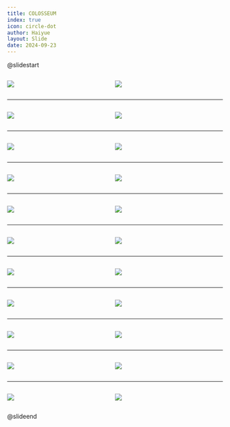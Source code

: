 ```yaml
---
title: COLOSSEUM
index: true
icon: circle-dot
author: Haiyue
layout: Slide
date: 2024-09-23
---
```

 
@slidestart

<div style="display:flex">
<div style="flex:1">

![](/reading/english/Level-Z/COLOSSEUM/001.webp)
</div>
<div style="flex:1">

![](/reading/english/Level-Z/COLOSSEUM/002.webp)
</div>
</div>

---

<div style="display:flex">
<div style="flex:1">

![](/reading/english/Level-Z/COLOSSEUM/003.webp)
</div>
<div style="flex:1">

![](/reading/english/Level-Z/COLOSSEUM/004.webp)
</div>
</div>

---

<div style="display:flex">
<div style="flex:1">

![](/reading/english/Level-Z/COLOSSEUM/005.webp)
</div>
<div style="flex:1">

![](/reading/english/Level-Z/COLOSSEUM/006.webp)
</div>
</div>

---

<div style="display:flex">
<div style="flex:1">

![](/reading/english/Level-Z/COLOSSEUM/007.webp)
</div>
<div style="flex:1">

![](/reading/english/Level-Z/COLOSSEUM/008.webp)
</div>
</div>

---

<div style="display:flex">
<div style="flex:1">

![](/reading/english/Level-Z/COLOSSEUM/009.webp)
</div>
<div style="flex:1">

![](/reading/english/Level-Z/COLOSSEUM/010.webp)
</div>
</div>

---

<div style="display:flex">
<div style="flex:1">

![](/reading/english/Level-Z/COLOSSEUM/011.webp)
</div>
<div style="flex:1">

![](/reading/english/Level-Z/COLOSSEUM/012.webp)
</div>
</div>

---

<div style="display:flex">
<div style="flex:1">

![](/reading/english/Level-Z/COLOSSEUM/013.webp)
</div>
<div style="flex:1">

![](/reading/english/Level-Z/COLOSSEUM/014.webp)
</div>
</div>

---

<div style="display:flex">
<div style="flex:1">

![](/reading/english/Level-Z/COLOSSEUM/015.webp)
</div>
<div style="flex:1">

![](/reading/english/Level-Z/COLOSSEUM/016.webp)
</div>
</div>

---

<div style="display:flex">
<div style="flex:1">

![](/reading/english/Level-Z/COLOSSEUM/017.webp)
</div>
<div style="flex:1">

![](/reading/english/Level-Z/COLOSSEUM/018.webp)
</div>
</div>

---

<div style="display:flex">
<div style="flex:1">

![](/reading/english/Level-Z/COLOSSEUM/019.webp)
</div>
<div style="flex:1">

![](/reading/english/Level-Z/COLOSSEUM/020.webp)
</div>
</div>

---

<div style="display:flex">
<div style="flex:1">

![](/reading/english/Level-Z/COLOSSEUM/021.webp)
</div>
<div style="flex:1">

![](/reading/english/Level-Z/COLOSSEUM/022.webp)
</div>
</div>

@slideend